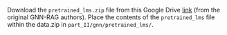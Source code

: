 Download the `pretrained_lms.zip` file from this Google Drive [link](https://drive.google.com/drive/folders/1ifgVHQDnvFEunP9hmVYT07Y3rvcpIfQp) (from the original GNN-RAG authors). Place the contents of the `pretrained_lms` file within the data.zip in `part_II/gnn/pretrained_lms/`.